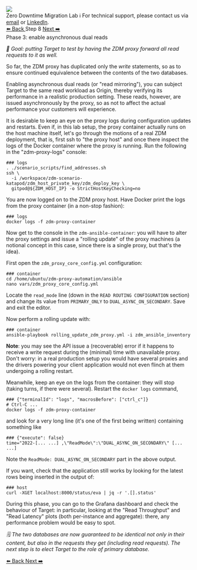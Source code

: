 <!-- TOP -->
<div class="top">
  <img src="https://datastax-academy.github.io/katapod-shared-assets/images/ds-academy-logo.svg" />
  <div class="scenario-title-section">
    <span class="scenario-title">Zero Downtime Migration Lab</span>
    <span class="scenario-subtitle">ℹ️ For technical support, please contact us via <a href="mailto:aleksandr.volochnev@datastax.com">email</a> or <a href="https://dtsx.io/aleks">LinkedIn</a>.</span>
  </div>
</div>

<!-- NAVIGATION -->
<div id="navigation-top" class="navigation-top">
 <a href='command:katapod.loadPage?[{"step":"step7"}]' 
   class="btn btn-dark navigation-top-left">⬅️ Back
 </a>
<span class="step-count">Step 8</span>
 <a href='command:katapod.loadPage?[{"step":"step9"}]' 
    class="btn btn-dark navigation-top-right">Next ➡️
  </a>
</div>

<!-- CONTENT -->

<div class="step-title">Phase 3: enable asynchronous dual reads</div>

_🎯 Goal: putting Target to test by having the ZDM proxy
forward all read requests to it as well._

So far, the ZDM proxy has duplicated only the _write_ statements,
so as to ensure continued equivalence between the contents of
the two databases.

Enabling asynchronous dual reads (or "read mirroring"), you can subject
Target to the same read workload as Origin, thereby verifying its performance
in a realistic production setting. These reads, however,
are issued asynchronously by the proxy, so as not to affect the actual
performance your customers will experience.

It is desirable to keep an eye on the proxy logs during
configuration updates and restarts.
Even if, in this lab setup, the proxy container actually runs on the host machine itself, let's go through the motions of a real ZDM deployment, that is, first ssh to "the proxy host" and once there inspect the logs of the Docker container where the proxy is running. Run the following in the "zdm-proxy-logs" console:

```
### logs
. ./scenario_scripts/find_addresses.sh
ssh \
  -i /workspace/zdm-scenario-katapod/zdm_host_private_key/zdm_deploy_key \
  gitpod@${ZDM_HOST_IP} -o StrictHostKeyChecking=no
```

You are now logged on to the ZDM proxy host. Have Docker print
the logs from the proxy container (in a non-stop fashion):

```
### logs
docker logs -f zdm-proxy-container
```

Now get to the console in the `zdm-ansible-container`: you will have to alter
the proxy settings and issue a "rolling update" of the proxy machines (a notional
concept in this case, since there is a single proxy, but that's the idea).

First open the `zdm_proxy_core_config.yml` configuration:

```
### container
cd /home/ubuntu/zdm-proxy-automation/ansible
nano vars/zdm_proxy_core_config.yml
```

Locate the `read_mode` line (down in the `READ ROUTING CONFIGURATION` section)
and change its value from `PRIMARY_ONLY` to `DUAL_ASYNC_ON_SECONDARY`.
Save and exit the editor.

Now perform a rolling update with:

```
### container
ansible-playbook rolling_update_zdm_proxy.yml -i zdm_ansible_inventory
```

**Note**: you may see the API issue a (recoverable) error
if it happens to receive a
write request during the (minimal) time with unavailable proxy. Don't worry:
in a real production setup you would have several proxies and the drivers
powering your client application would not even flinch at them undergoing
a rolling restart.

Meanwhile, keep an eye on the logs from the container:
they will stop (taking turns, if there were several).
Restart the `docker logs` command,

```
### {"terminalId": "logs", "macrosBefore": ["ctrl_c"]}
# Ctrl-C ...
docker logs -f zdm-proxy-container
```

and look for a very long line (it's one of the first being written)
containing something like

```
### {"execute": false}
time="2022-[... ...] ,\"ReadMode\":\"DUAL_ASYNC_ON_SECONDARY\" [... ...]
```

Note the `ReadMode: DUAL_ASYNC_ON_SECONDARY` part in the above output.

If you want, check that the application still works by looking for the latest
rows being inserted in the output of:

```
### host
curl -XGET localhost:8000/status/eva | jq -r '.[].status'
```

During this phase, you can go to the Grafana dashboard and check
the behaviour of Target: in particular, looking at the
"Read Throughput" and "Read Latency" plots (both per-instance and aggregate):
there, any performance problem would be easy to spot.

_🗒️ The two databases are now guaranteed to be identical not only in their
content, but also in the requests they get (including read requests).
The next step is to elect Target to the role of primary database._

<!-- NAVIGATION -->
<div id="navigation-bottom" class="navigation-bottom">
 <a href='command:katapod.loadPage?[{"step":"step7"}]'
   class="btn btn-dark navigation-bottom-left">⬅️ Back
 </a>
 <a href='command:katapod.loadPage?[{"step":"step9"}]'
    class="btn btn-dark navigation-bottom-right">Next ➡️
  </a>
</div>
